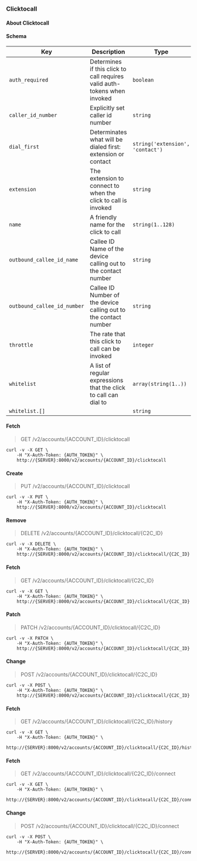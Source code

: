 ### Clicktocall

#### About Clicktocall

#### Schema

Key | Description | Type | Default | Required
--- | ----------- | ---- | ------- | --------
`auth_required` | Determines if this click to call requires valid auth-tokens when invoked | `boolean` | `true` | `false`
`caller_id_number` | Explicitly set caller id number | `string` |   | `false`
`dial_first` | Determinates what will be dialed first: extension or contact | `string('extension', 'contact')` |   | `false`
`extension` | The extension to connect to when the click to call is invoked | `string` |   | `true`
`name` | A friendly name for the click to call | `string(1..128)` |   | `true`
`outbound_callee_id_name` | Callee ID Name of the device calling out to the contact number | `string` |   | `false`
`outbound_callee_id_number` | Callee ID Number of the device calling out to the contact number | `string` |   | `false`
`throttle` | The rate that this click to call can be invoked | `integer` |   | `false`
`whitelist` | A list of regular expressions that the click to call can dial to | `array(string(1..))` |   | `false`
`whitelist.[]` |   | `string` |   | `false`


#### Fetch

> GET /v2/accounts/{ACCOUNT_ID}/clicktocall

```shell
curl -v -X GET \
    -H "X-Auth-Token: {AUTH_TOKEN}" \
    http://{SERVER}:8000/v2/accounts/{ACCOUNT_ID}/clicktocall
```

#### Create

> PUT /v2/accounts/{ACCOUNT_ID}/clicktocall

```shell
curl -v -X PUT \
    -H "X-Auth-Token: {AUTH_TOKEN}" \
    http://{SERVER}:8000/v2/accounts/{ACCOUNT_ID}/clicktocall
```

#### Remove

> DELETE /v2/accounts/{ACCOUNT_ID}/clicktocall/{C2C_ID}

```shell
curl -v -X DELETE \
    -H "X-Auth-Token: {AUTH_TOKEN}" \
    http://{SERVER}:8000/v2/accounts/{ACCOUNT_ID}/clicktocall/{C2C_ID}
```

#### Fetch

> GET /v2/accounts/{ACCOUNT_ID}/clicktocall/{C2C_ID}

```shell
curl -v -X GET \
    -H "X-Auth-Token: {AUTH_TOKEN}" \
    http://{SERVER}:8000/v2/accounts/{ACCOUNT_ID}/clicktocall/{C2C_ID}
```

#### Patch

> PATCH /v2/accounts/{ACCOUNT_ID}/clicktocall/{C2C_ID}

```shell
curl -v -X PATCH \
    -H "X-Auth-Token: {AUTH_TOKEN}" \
    http://{SERVER}:8000/v2/accounts/{ACCOUNT_ID}/clicktocall/{C2C_ID}
```

#### Change

> POST /v2/accounts/{ACCOUNT_ID}/clicktocall/{C2C_ID}

```shell
curl -v -X POST \
    -H "X-Auth-Token: {AUTH_TOKEN}" \
    http://{SERVER}:8000/v2/accounts/{ACCOUNT_ID}/clicktocall/{C2C_ID}
```

#### Fetch

> GET /v2/accounts/{ACCOUNT_ID}/clicktocall/{C2C_ID}/history

```shell
curl -v -X GET \
    -H "X-Auth-Token: {AUTH_TOKEN}" \
    http://{SERVER}:8000/v2/accounts/{ACCOUNT_ID}/clicktocall/{C2C_ID}/history
```

#### Fetch

> GET /v2/accounts/{ACCOUNT_ID}/clicktocall/{C2C_ID}/connect

```shell
curl -v -X GET \
    -H "X-Auth-Token: {AUTH_TOKEN}" \
    http://{SERVER}:8000/v2/accounts/{ACCOUNT_ID}/clicktocall/{C2C_ID}/connect
```

#### Change

> POST /v2/accounts/{ACCOUNT_ID}/clicktocall/{C2C_ID}/connect

```shell
curl -v -X POST \
    -H "X-Auth-Token: {AUTH_TOKEN}" \
    http://{SERVER}:8000/v2/accounts/{ACCOUNT_ID}/clicktocall/{C2C_ID}/connect
```
